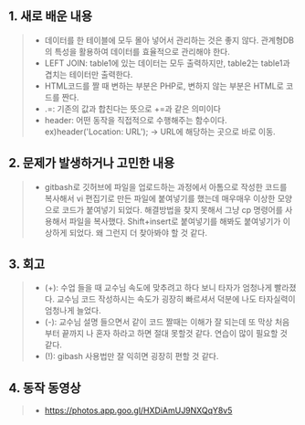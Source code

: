 ## 1. 새로 배운 내용
> * 데이터를 한 테이블에 모두 몰아 넣어서 관리하는 것은 좋지 않다. 관계형DB의 특성을 활용하여 데이터를 효율적으로 관리해야 한다. 
> * LEFT JOIN: table1에 있는 데이터는 모두 출력하지만, table2는 table1과 겹치는 테이터만 출력한다.
> * HTML코드를 짤 때 변하는 부분은 PHP로, 변하지 않는 부분은 HTML로 코드를 짠다.
> * .=: 기존의 값과 합친다는 뜻으로 +=과 같은 의미이다
> * header: 어떤 동작을 직접적으로 수행해주는 함수이다. ex)header('Location: URL'); -> URL에 해당하는 곳으로 바로 이동.

## 2. 문제가 발생하거나 고민한 내용
> * gitbash로 깃허브에 파일을 업로드하는 과정에서 아톰으로 작성한 코드를 복사해서 vi 편집기로 만든 파일에 붙여넣기를 했는데 매우매우 이상한 모양으로 코드가 붙여넣기 되었다. 해결방법을 찾지 못해서
그냥 cp 명령어를 사용해서 파일을 복사했다. Shift+insert로 붙여넣기를 해봐도 붙여넣기가 이상하게 되었다. 왜 그런지 더 찾아봐야 할 것 같다.

## 3. 회고
> * (+): 수업 들을 때 교수님 속도에 맞추려고 하다 보니 타자가 엄청나게 빨라졌다. 교수님 코드 작성하시는 속도가 굉장히 빠르셔서 덕분에 나도 타자실력이 엄청나게 늘었다.
> * (-): 교수님 설명 들으면서 같이 코드 짤때는 이해가 잘 되는데 또 막상 처음부터 끝까지 나 혼자 하라고 하면 절대 못할것 같다. 연습이 많이 필요할 것 같다. 
> * (!): gibash 사용법만 잘 익히면 굉장히 편할 것 같다. 

## 4. 동작 동영상
> * <https://photos.app.goo.gl/HXDiAmUJ9NXQqY8v5>
